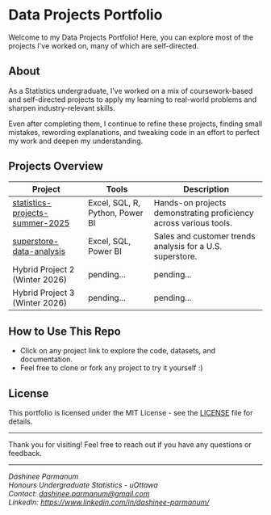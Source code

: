 # Data Projects Portfolio

Welcome to my Data Projects Portfolio! Here, you can explore most of the projects I've worked on, many of which are self-directed.

## About

As a Statistics undergraduate, I’ve worked on a mix of coursework-based and self-directed projects to apply my learning to real-world problems and sharpen industry-relevant skills.

Even after completing them, I continue to refine these projects, finding small mistakes, rewording explanations, and tweaking code in an effort to perfect my work and deepen my understanding.

## Projects Overview

| Project | Tools | Description |
|---------|-------|-------------|
| [statistics-projects-summer-2025](https://github.com/DashineePARMANUM/statistics-projects-summer-2025) | Excel, SQL, R, Python, Power BI | Hands-on projects demonstrating proficiency across various tools. |
| [superstore-data-analysis](https://github.com/DashineePARMANUM/superstore-data-analysis) | Excel, SQL, Power BI | Sales and customer trends analysis for a U.S. superstore. |
| Hybrid Project 2 (Winter 2026) | pending... | pending... |
| Hybrid Project 3 (Winter 2026) | pending... | pending... |

## How to Use This Repo
- Click on any project link to explore the code, datasets, and documentation.  
- Feel free to clone or fork any project to try it yourself :)

## License

This portfolio is licensed under the MIT License - see the [LICENSE](LICENSE) file for details.

---

Thank you for visiting! Feel free to reach out if you have any questions or feedback.

---

*Dashinee Parmanum*  
*Honours Undergraduate Statistics - uOttawa*  
*Contact: dashinee.parmanum@gmail.com*  
*LinkedIn: https://www.linkedin.com/in/dashinee-parmanum/*
